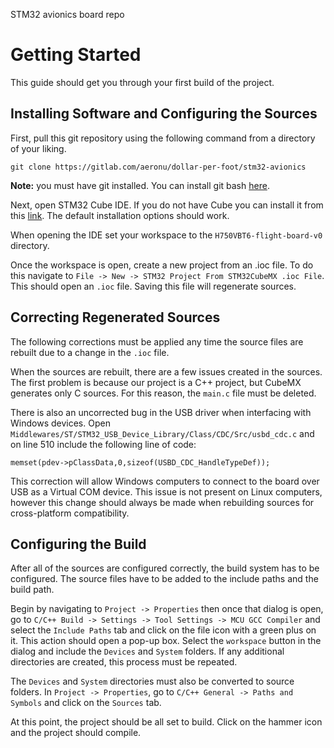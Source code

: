 STM32 avionics board repo

# Getting Started

This guide should get you through your first build of the project.

## Installing Software and Configuring the Sources

First, pull this git repository using the following command from a directory of your liking.

`git clone https://gitlab.com/aeronu/dollar-per-foot/stm32-avionics`

**Note:** you must have git installed. You can install git bash [here](https://gitforwindows.org/).

Next, open STM32 Cube IDE. If you do not have Cube you can install it from this [link](https://www.st.com/en/development-tools/stm32cubeide.html). The default installation options should work. 

When opening the IDE set your workspace to the `H750VBT6-flight-board-v0` directory.

Once the workspace is open, create a new project from an .ioc file. To do this navigate to `File -> New -> STM32 Project From STM32CubeMX .ioc File`. This should open an `.ioc` file. Saving this file will regenerate sources.

## Correcting Regenerated Sources

The following corrections must be applied any time the source files are rebuilt due to a change in the `.ioc` file.

When the sources are rebuilt, there are a few issues created in the sources. The first problem is because our project is a C++ project, but CubeMX generates only C sources. For this reason, the `main.c` file must be deleted.

There is also an uncorrected bug in the USB driver when interfacing with Windows devices. Open `Middlewares/ST/STM32_USB_Device_Library/Class/CDC/Src/usbd_cdc.c` and on line 510 include the following line of code:

`memset(pdev->pClassData,0,sizeof(USBD_CDC_HandleTypeDef));`

This correction will allow Windows computers to connect to the board over USB as a Virtual COM device. This issue is not present on Linux computers, however this change should always be made when rebuilding sources for cross-platform compatibility.

## Configuring the Build

After all of the sources are configured correctly, the build system has to be configured. The source files have to be added to the include paths and the build path.

Begin by navigating to `Project -> Properties` then once that dialog is open, go to `C/C++ Build -> Settings -> Tool Settings -> MCU GCC Compiler` and select the `Include Paths` tab and click on the file icon with a green plus on it. This action should open a pop-up box. Select the `workspace` button in the dialog and include the `Devices` and `System` folders. If any additional directories are created, this process must be repeated.

The `Devices` and `System` directories must also be converted to source folders. In `Project -> Properties`, go to `C/C++ General -> Paths and Symbols` and click on the `Sources` tab.

At this point, the project should be all set to build. Click on the hammer icon and the project should compile.

